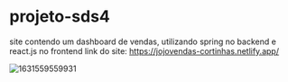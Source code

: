 # projeto-sds4
site contendo um dashboard de vendas, utilizando
spring no backend e react.js no frontend
link do site: https://jojovendas-cortinhas.netlify.app/

![1631559559931](https://user-images.githubusercontent.com/80125930/155426598-7291287e-a1dc-4f01-963f-bcb9b4f792ae.jpg)
